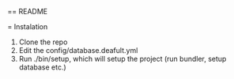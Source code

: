 == README

= Instalation
1) Clone the repo
2) Edit the config/database.deafult.yml
3) Run ./bin/setup, which will setup the project (run bundler, setup database etc.)


